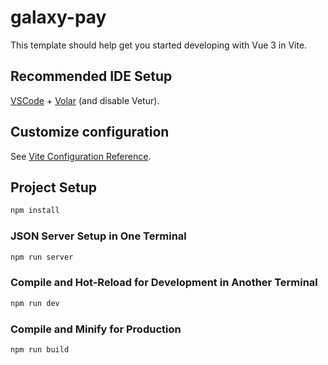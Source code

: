 # galaxy-pay

This template should help get you started developing with Vue 3 in Vite.

## Recommended IDE Setup

[VSCode](https://code.visualstudio.com/) + [Volar](https://marketplace.visualstudio.com/items?itemName=Vue.volar) (and disable Vetur).

## Customize configuration

See [Vite Configuration Reference](https://vitejs.dev/config/).

## Project Setup

```sh
npm install
```
### JSON Server Setup in One Terminal

```sh
npm run server
```

### Compile and Hot-Reload for Development in Another Terminal

```sh
npm run dev
```

### Compile and Minify for Production

```sh
npm run build
```

